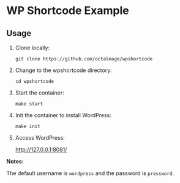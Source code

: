 # WP Shortcode Example

## Usage

1. Clone locally:

	```
	git clone https://github.com/octalmage/wpshortcode
	```

1. Change to the wpshortcode directory:

	```
	cd wpshortcode
	```

1. Start the container:

	```
	make start
	```

1. Init the container to install WordPress:

	```
	make init
	```

1. Access WordPress:

	http://127.0.0.1:8081/

**Notes:**

The default username is `wordpress` and the password is `pressword`.
